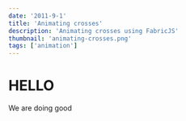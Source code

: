 ```yaml
---
date: '2011-9-1'
title: 'Animating crosses'
description: 'Animating crosses using FabricJS'
thumbnail: 'animating-crosses.png'
tags: ['animation']
---
```


# HELLO

We are doing good
